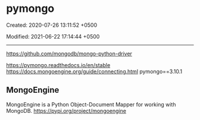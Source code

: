 # pymongo

Created: 2020-07-26 13:11:52 +0500

Modified: 2021-06-22 17:14:44 +0500

---

<https://github.com/mongodb/mongo-python-driver>

<https://pymongo.readthedocs.io/en/stable>
<https://docs.mongoengine.org/guide/connecting.html>
pymongo==3.10.1
## MongoEngine

MongoEngine is a Python Object-Document Mapper for working with MongoDB.
<https://pypi.org/project/mongoengine>
